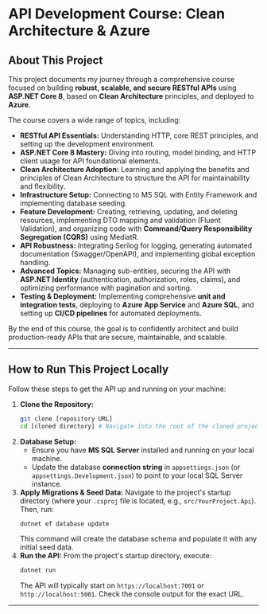 # API Development Course: Clean Architecture & Azure

## About This Project

This project documents my journey through a comprehensive course focused on building **robust, scalable, and secure RESTful APIs** using **ASP.NET Core 8**, based on **Clean Architecture** principles, and deployed to **Azure**.

The course covers a wide range of topics, including:

- **RESTful API Essentials:** Understanding HTTP, core REST principles, and setting up the development environment.
- **ASP.NET Core 8 Mastery:** Diving into routing, model binding, and HTTP client usage for API foundational elements.
- **Clean Architecture Adoption:** Learning and applying the benefits and principles of Clean Architecture to structure the API for maintainability and flexibility.
- **Infrastructure Setup:** Connecting to MS SQL with Entity Framework and implementing database seeding.
- **Feature Development:** Creating, retrieving, updating, and deleting resources, implementing DTO mapping and validation (Fluent Validation), and organizing code with **Command/Query Responsibility Segregation (CQRS)** using MediatR.
- **API Robustness:** Integrating Serilog for logging, generating automated documentation (Swagger/OpenAPI), and implementing global exception handling.
- **Advanced Topics:** Managing sub-entities, securing the API with **ASP.NET Identity** (authentication, authorization, roles, claims), and optimizing performance with pagination and sorting.
- **Testing & Deployment:** Implementing comprehensive **unit and integration tests**, deploying to **Azure App Service** and **Azure SQL**, and setting up **CI/CD pipelines** for automated deployments.

By the end of this course, the goal is to confidently architect and build production-ready APIs that are secure, maintainable, and scalable.

---

## How to Run This Project Locally

Follow these steps to get the API up and running on your machine:

1.  **Clone the Repository:**
    ```bash
    git clone [repository URL]
    cd [cloned directory] # Navigate into the root of the cloned project
    ```
2.  **Database Setup:**
    - Ensure you have **MS SQL Server** installed and running on your local machine.
    - Update the database **connection string** in `appsettings.json` (or `appsettings.Development.json`) to point to your local SQL Server instance.
3.  **Apply Migrations & Seed Data:**
    Navigate to the project's startup directory (where your `.csproj` file is located, e.g., `src/YourProject.Api`). Then, run:
    ```bash
    dotnet ef database update
    ```
    This command will create the database schema and populate it with any initial seed data.
4.  **Run the API:**
    From the project's startup directory, execute:
    ```bash
    dotnet run
    ```
    The API will typically start on `https://localhost:7001` or `http://localhost:5001`. Check the console output for the exact URL.

---
